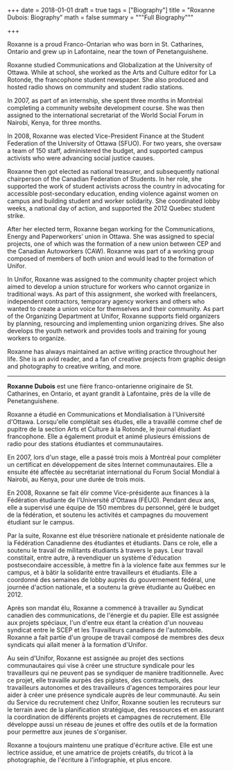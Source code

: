 +++
date = 2018-01-01
draft = true
tags = ["Biography"]
title = "Roxanne Dubois: Biography"
math = false
summary = """Full Biography"""

+++


Roxanne is a proud Franco-Ontarian who was born in St. Catharines,  Ontario and grew up in Lafontaine, near the town of Penetanguishene.

Roxanne studied Communications and Globalization at the University of  Ottawa. While at school, she worked as the Arts and Culture editor for La Rotonde, the francophone student newspaper. She also produced and hosted radio shows on community and student radio stations. 

In 2007, as part of an internship, she spent three months in Montréal completing a community website development course. She was then assigned  to the international secretariat of the World Social Forum in Nairobi, Kenya, for three months.

In 2008, Roxanne was elected Vice-President Finance at the Student  Federation of the University of Ottawa (SFUO). For two  years, she oversaw a team of 150 staff, administered the budget, and supported campus activists who were advancing social justice causes.

Roxanne then got elected as national treasurer, and subsequently national chairperson of the Canadian Federation of Students. In her role, she supported the work of student activists across the country in  advocating for accessible post-secondary education, ending violence against women on campus and building student and worker solidarity. She coordinated lobby weeks, a national day of action, and supported the 2012 Quebec student strike.

After her elected term, Roxanne began working for the Communications, Energy and Paperworkers’ union in Ottawa. She was assigned to special projects, one of which was the formation of a new union between CEP and the Canadian Autoworkers (CAW). Roxanne was part of a working group composed of members of both union and would lead to the formation of Unifor.

In Unifor, Roxanne was assigned to the community chapter project which aimed to develop a union structure for workers who cannot organize in traditional ways. As part of this assignment, she worked with freelancers, independent contractors, temporary agency workers and others who wanted to create a union voice for themselves and their community. As part of the Organizing Department at Unifor, Roxanne supports field organizers by planning, resourcing and implementing union organizing drives. She also develops the youth network and provides tools and training for young workers to organize.

Roxanne has always maintained an active writing practice throughout her life. She is an avid reader, and a fan of creative projects from graphic design and photography to creative writing, and more.


---


**Roxanne Dubois** est une fière franco-ontarienne originaire de St. Catharines, en Ontario, et ayant grandit à Lafontaine, près de la ville de Penetanguishene.

Roxanne a étudié en Communications et Mondialisation à l'Université d'Ottawa. Lorsqu'elle complétait ses études, elle a travaillé comme chef de pupitre de la section Arts et Culture à la Rotonde, le journal étudiant francophone. Elle a également produit et animé plusieurs émissions de radio pour des stations étudiantes et communautaires.

En 2007, lors d'un stage, elle a passé trois mois à Montréal pour compléter un certificat en développement de sites Internet communautaires. Elle a ensuite été affectée au secrétariat international du Forum Social Mondial à Nairobi, au Kenya, pour une durée de trois mois.

En 2008, Roxanne se fait élir comme Vice-présidente aux finances à la Fédération étudiante de l'Université d'Ottawa (FÉUO). Pendant deux ans, elle a supervisé une équipe de 150 membres du personnel, géré le budget de la fédération, et soutenu les activités et campagnes du mouvement étudiant sur le campus.

Par la suite, Roxanne est élue trésorière nationale et présidente nationale de la Fédération Canadienne des étudiantes et étudiants. Dans ce role, elle a soutenu le travail de militants étudiants à travers le pays. Leur travail constitait, entre autre, à revendiquer un système d'éducation postsecondaire accessible, à mettre fin à la violence faite aux femmes sur le campus, et à bâtir la solidarité entre travailleurs et étudiants. Elle a coordonné des semaines de lobby auprès du gouvernement fédéral, une journée d'action nationale, et a soutenu la grève étudiante au Québec en 2012.

Après son mandat élu, Roxanne a commencé à travailler au Syndicat canadien des communications, de l'énergie et du papier. Elle est assignée aux projets spéciaux, l'un d'entre eux étant la création d'un nouveau syndicat entre le SCEP et les Travailleurs canadiens de l'automobile. Roxanne a fait partie d'un groupe de travail composé de membres des deux syndicats qui allait mener à la formation d'Unifor.

Au sein d'Unifor, Roxanne est assignée au projet des sections communautaires qui vise à créer une structure syndicale pour les travailleurs qui ne peuvent pas se syndiquer de manière traditionnelle. Avec ce projet, elle travaille aurpès des pigistes, des contractuels, des travailleurs autonomes et des travailleurs d'agences temporaires pour leur aider à créer une présence syndicale auprès de leur communauté. Au sein du Service du recrutement chez Unifor, Roxanne soutien les recruteurs sur le terrain avec de la planification stratégique, des ressources et en assurant la coordination de différents projets et campagnes de recrutement. Elle développe aussi un réseau de jeunes et offre des outils et de la formation pour permettre aux jeunes de s'organiser.

Roxanne a toujours maintenu une pratique d'écriture active. Elle est une lectrice assidue, et une amatrice de projets créatifs, du tricot à la photographie, de l'écriture à l'infographie, et plus encore.
